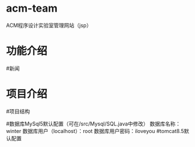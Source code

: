 # acm-team
ACM程序设计实验室管理网站（jsp）

# 功能介绍
  #新闻

# 项目介绍
  #项目结构
  
  #数据库MySql5默认配置（可在/src/Mysql/SQL.java中修改）
    数据库名称：winter
    数据库用户（localhost）：root
    数据库用户密码：iloveyou
  #tomcat8.5默认配置
  
    
